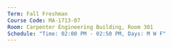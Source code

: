 ```yaml
---
Term: Fall Freshman
Course Code: MA-1713-07
Room: Carpenter Engineering Building, Room 301
Schedule: "Time: 02:00 PM - 02:50 PM, Days: M W F"
---
```

